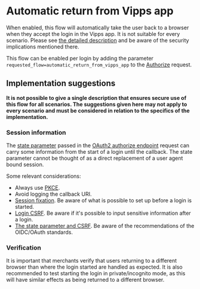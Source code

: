 <!-- START_METADATA
---
title: Automatic return from Vipps app
sidebar_position: 30
---
END_METADATA -->

# Automatic return from Vipps app

When enabled, this flow will automatically take the user back to a browser when they accept the login in the Vipps app. It is not suitable for every scenario. Please see [the detailed description](../overview.md#automatic-return-from-vipps-app) and be aware of the security implications mentioned there.

This flow can be enabled per login by adding the parameter `requested_flow=automatic_return_from_vipps_app` to the [Authorize](../integration.md#oauth-20-authorize) request.

## Implementation suggestions

**It is not possible to give a single description that ensures secure use of this flow for all scenarios. The suggestions given here may not apply to every scenario and must be considered in relation to the specifics of the implementation.**

### Session information

The [state parameter](https://vippsas.github.io/vipps-developer-docs/docs/APIs/login-api/vipps-login-api-faq.md#whats-the-purpose-of-the-state-parameter)  passed in the [OAuth2 authorize endpoint](../integration.md#oauth-20-authorize) request can carry some information from the start of a login until the callback.
The state parameter cannot be thought of as a direct replacement of a user agent bound session.

Some relevant considerations:

* Always use [PKCE](https://oauth.net/2/pkce/).
* Avoid logging the callback URI.
* [Session fixation](https://owasp.org/www-community/attacks/Session_fixation). Be aware of what is possible to set up before a login is started.
* [Login CSRF](https://cheatsheetseries.owasp.org/cheatsheets/Cross-Site_Request_Forgery_Prevention_Cheat_Sheet.html#login-csrf). Be aware if it's possible to input sensitive information after a login.
* [The state parameter and CSRF](https://tools.ietf.org/html/rfc6749#section-10.12). Be aware of the recommendations of the OIDC/OAuth standards.

### Verification

It is important that merchants verify that users returning to a different browser than where the login started are handled as expected. It is also recommended to test starting the login in private/incognito mode, as this will have similar effects as being returned to a different browser.
